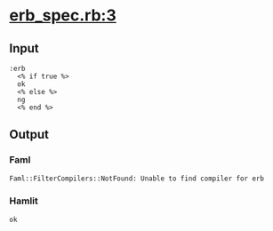 # [erb\_spec.rb:3](/spec/hamlit/filters/erb_spec.rb#L3)
## Input
```haml
:erb
  <% if true %>
  ok
  <% else %>
  ng
  <% end %>

```

## Output
### Faml
```html
Faml::FilterCompilers::NotFound: Unable to find compiler for erb
```

### Hamlit
```html
ok

```

